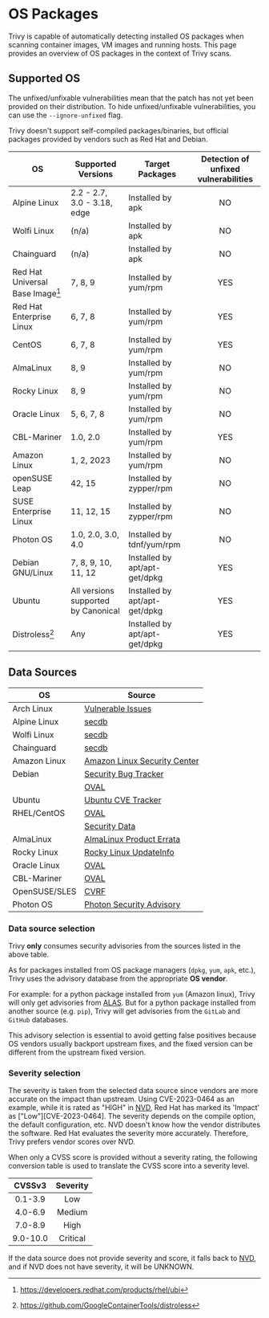 # OS Packages
Trivy is capable of automatically detecting installed OS packages when scanning container images, VM images and running hosts.
This page provides an overview of OS packages in the context of Trivy scans.

## Supported OS

The unfixed/unfixable vulnerabilities mean that the patch has not yet been provided on their distribution.
To hide unfixed/unfixable vulnerabilities, you can use the `--ignore-unfixed` flag.

Trivy doesn't support self-compiled packages/binaries, but official packages provided by vendors such as Red Hat and Debian.

| OS                               | Supported Versions                  | Target Packages               | Detection of unfixed vulnerabilities |
| -------------------------------- | ----------------------------------- | ----------------------------- | :----------------------------------: |
| Alpine Linux                     | 2.2 - 2.7, 3.0 - 3.18, edge         | Installed by apk              |                  NO                  |
| Wolfi Linux                      | (n/a)                               | Installed by apk              |                  NO                  |
| Chainguard                       | (n/a)                               | Installed by apk              |                  NO                  |
| Red Hat Universal Base Image[^1] | 7, 8, 9                             | Installed by yum/rpm          |                 YES                  |
| Red Hat Enterprise Linux         | 6, 7, 8                             | Installed by yum/rpm          |                 YES                  |
| CentOS                           | 6, 7, 8                             | Installed by yum/rpm          |                 YES                  |
| AlmaLinux                        | 8, 9                                | Installed by yum/rpm          |                  NO                  |
| Rocky Linux                      | 8, 9                                | Installed by yum/rpm          |                  NO                  |
| Oracle Linux                     | 5, 6, 7, 8                          | Installed by yum/rpm          |                  NO                  |
| CBL-Mariner                      | 1.0, 2.0                            | Installed by yum/rpm          |                 YES                  |
| Amazon Linux                     | 1, 2, 2023                          | Installed by yum/rpm          |                  NO                  |
| openSUSE Leap                    | 42, 15                              | Installed by zypper/rpm       |                  NO                  |
| SUSE Enterprise Linux            | 11, 12, 15                          | Installed by zypper/rpm       |                  NO                  |
| Photon OS                        | 1.0, 2.0, 3.0, 4.0                  | Installed by tdnf/yum/rpm     |                  NO                  |
| Debian GNU/Linux                 | 7, 8, 9, 10, 11, 12                 | Installed by apt/apt-get/dpkg |                 YES                  |
| Ubuntu                           | All versions supported by Canonical | Installed by apt/apt-get/dpkg |                 YES                  |
| Distroless[^2]                   | Any                                 | Installed by apt/apt-get/dpkg |                 YES                  |

## Data Sources

| OS            | Source                                 |
| ------------- | -------------------------------------- |
| Arch Linux    | [Vulnerable Issues][arch]              |
| Alpine Linux  | [secdb][alpine]                        |
| Wolfi Linux   | [secdb][wolfi]                         |
| Chainguard    | [secdb][chainguard]                    |
| Amazon Linux  | [Amazon Linux Security Center][amazon] |
| Debian        | [Security Bug Tracker][debian-tracker] |
|               | [OVAL][debian-oval]                    |
| Ubuntu        | [Ubuntu CVE Tracker][ubuntu]           |
| RHEL/CentOS   | [OVAL][rhel-oval]                      |
|               | [Security Data][rhel-api]              |
| AlmaLinux     | [AlmaLinux Product Errata][alma]       |
| Rocky Linux   | [Rocky Linux UpdateInfo][rocky]        |
| Oracle Linux  | [OVAL][oracle]                         |
| CBL-Mariner   | [OVAL][mariner]                        |
| OpenSUSE/SLES | [CVRF][suse]                           |
| Photon OS     | [Photon Security Advisory][photon]     |

### Data source selection
Trivy **only** consumes security advisories from the sources listed in the above table.

As for packages installed from OS package managers (`dpkg`, `yum`, `apk`, etc.), Trivy uses the advisory database from the appropriate **OS vendor**.

For example: for a python package installed from `yum` (Amazon linux), Trivy will only get advisories from [ALAS][amazon].
But for a python package installed from another source (e.g. `pip`), Trivy will get advisories from the `GitLab` and `GitHub` databases.

This advisory selection is essential to avoid getting false positives because OS vendors usually backport upstream fixes, and the fixed version can be different from the upstream fixed version.

### Severity selection
The severity is taken from the selected data source since vendors are more accurate on the impact than upstream.
Using CVE-2023-0464 as an example, while it is rated as "HIGH" in [NVD](NVD-CVE-2023-0464), Red Hat has marked its 'Impact' as ["Low"][CVE-2023-0464].
The severity depends on the compile option, the default configuration, etc.
NVD doesn't know how the vendor distributes the software.
Red Hat evaluates the severity more accurately.
Therefore, Trivy prefers vendor scores over NVD.

When only a CVSS score is provided without a severity rating, the following conversion table is used to translate the CVSS score into a severity level.

|  CVSSv3  | Severity |
| :------: | :------: |
| 0.1-3.9  |   Low    |
| 4.0-6.9  |  Medium  |
| 7.0-8.9  |   High   |
| 9.0-10.0 | Critical |

If the data source does not provide severity and score, it falls back to [NVD][nvd], and if NVD does not have severity, it will be UNKNOWN.


[^1]: https://developers.redhat.com/products/rhel/ubi
[^2]: https://github.com/GoogleContainerTools/distroless

[arch]: https://security.archlinux.org/
[alpine]: https://secdb.alpinelinux.org/
[wolfi]: https://packages.wolfi.dev/os/security.json
[chainguard]: https://packages.cgr.dev/chainguard/security.json
[amazon]: https://alas.aws.amazon.com/
[debian-tracker]: https://security-tracker.debian.org/tracker/
[debian-oval]: https://www.debian.org/security/oval/
[ubuntu]: https://ubuntu.com/security/cve
[rhel-oval]: https://www.redhat.com/security/data/oval/v2/
[rhel-api]: https://www.redhat.com/security/data/metrics/
[alma]: https://errata.almalinux.org/
[rocky]: https://download.rockylinux.org/pub/rocky/
[oracle]: https://linux.oracle.com/security/oval/
[suse]: http://ftp.suse.com/pub/projects/security/cvrf/
[photon]: https://packages.vmware.com/photon/photon_cve_metadata/
[mariner]: https://github.com/microsoft/CBL-MarinerVulnerabilityData/

[nvd]: https://nvd.nist.gov/

[NVD-CVE-2023-0464]: https://nvd.nist.gov/vuln/detail/CVE-2023-0464